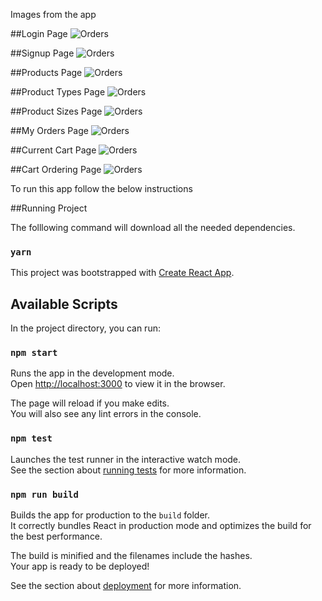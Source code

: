 Images from the app

##Login Page
![Orders](https://raw.githubusercontent.com/petrovick/PizzaReactNativeClient/master/solutions/images/1_login.png)

##Signup Page
![Orders](https://raw.githubusercontent.com/petrovick/PizzaReactNativeClient/master/solutions/images/2_signup.png)

##Products Page
![Orders](https://raw.githubusercontent.com/petrovick/PizzaReactNativeClient/master/solutions/images/3_products.png)

##Product Types Page
![Orders](https://raw.githubusercontent.com/petrovick/PizzaReactNativeClient/master/solutions/images/4_types.png)

##Product Sizes Page
![Orders](https://raw.githubusercontent.com/petrovick/PizzaReactNativeClient/master/solutions/images/5_sizes.png)

##My Orders Page
![Orders](https://raw.githubusercontent.com/petrovick/PizzaReactNativeClient/master/solutions/images/6_orders.png)

##Current Cart Page
![Orders](https://raw.githubusercontent.com/petrovick/PizzaReactNativeClient/master/solutions/images/7_cart_products.png)

##Cart Ordering Page
![Orders](https://raw.githubusercontent.com/petrovick/PizzaReactNativeClient/master/solutions/images/8_cart_details.png)

To run this app follow the below instructions

##Running Project

The folllowing command will download all the needed dependencies.

### `yarn`

This project was bootstrapped with [Create React App](https://github.com/facebook/create-react-app).

## Available Scripts

In the project directory, you can run:

### `npm start`

Runs the app in the development mode.<br>
Open [http://localhost:3000](http://localhost:3000) to view it in the browser.

The page will reload if you make edits.<br>
You will also see any lint errors in the console.

### `npm test`

Launches the test runner in the interactive watch mode.<br>
See the section about [running tests](https://facebook.github.io/create-react-app/docs/running-tests) for more information.

### `npm run build`

Builds the app for production to the `build` folder.<br>
It correctly bundles React in production mode and optimizes the build for the best performance.

The build is minified and the filenames include the hashes.<br>
Your app is ready to be deployed!

See the section about [deployment](https://facebook.github.io/create-react-app/docs/deployment) for more information.
